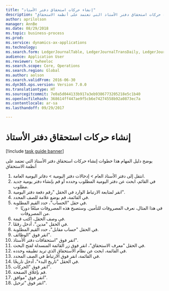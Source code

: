 ```yaml
--- 
title: "إنشاء حركات استحقاق دفتر الأستاذ"
description: "يوضح دليل المهام هذا خطوات إنشاء حركات استحقاق دفتر الأستاذ التي تعتمد على أنظمة الاستحقاق."
author: aprilolson
manager: AnnBe
ms.date: 08/29/2018
ms.topic: business-process
ms.prod: 
ms.service: dynamics-ax-applications
ms.technology: 
ms.search.form: LedgerJournalTable, LedgerJournalTransDaily, LedgerJournalTransAccrual, LedgerJournalTransAccrualTrans
audience: Application User
ms.reviewer: twheeloc
ms.search.scope: Core, Operations
ms.search.region: Global
ms.author: aolson
ms.search.validFrom: 2016-06-30
ms.dyn365.ops.version: Version 7.0.0
ms.translationtype: HT
ms.sourcegitcommit: 7e0a5d044133b917a3eb9386773205218e5c1b40
ms.openlocfilehash: 368614ff447ae9f5cb6e74274558b92a0873ec7a
ms.contentlocale: ar-sa
ms.lasthandoff: 09/29/2017

---
```

# <a name="create-ledger-accrual-transactions"></a>إنشاء حركات استحقاق دفتر الأستاذ

[!include [task guide banner](../../includes/task-guide-banner.md)]

يوضح دليل المهام هذا خطوات إنشاء حركات استحقاق دفتر الأستاذ التي تعتمد على أنظمة الاستحقاق

1. انتقل إلى دفتر الأستاذ العام > إدخالات دفتر اليومية > دفاتر اليومية العامة‬.
2. في القائم، ابحث عن دفتر اليومية المطلوب وحدده أو قم بإنشاء دفتر يومية جديد مطلوب.
3. انقر لمتابعة الارتباط الوارد في الحقل "رقم دفعة دفتر اليومية".
4. في القائمة، قم بوضع علامة للصف المحدد.
5. في حقل "الحساب"، حدد القيم المطلوبة.
    * في هذا المثال، نعرف المصروفات للتأمين. وستصبح هذه المصروفات مبلغًا دوريًا من المصروفات.  
6. في وصف الحقل، اكتب قيمة.
7. في الحقل "مدين"، أدخل رقمًا.
8. في الحقل "حساب مقابل"، حدد القيم المطلوبة.
9. انقر فوق "الوظائف".
10. انقر فوق "استحقاقات دفتر الأستاذ".
11. في الحقل "معرف الاستحقاق"، انقر فوق زر القائمة المنسدلة لفتح البحث.
12. في القائمة، ابحث عن نظام الاستحقاق الذي تريد تطبيقه وحدده.
13. في القائمة، انقر فوق الارتباط في الصف المحدد.
14. في الحقل "تاريخ البدء"، أدخل تاريخًا.
15. انقر فوق "الحركات".
16. قم بإغلاق الصفحة.
17. انقر فوق "موافق".
18. انقر فوق "ترحيل".


